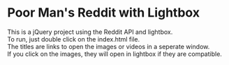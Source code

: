 # Poor Man's Reddit with Lightbox

This is a jQuery project using the Reddit API and lightbox.  
To run, just double click on the index.html file.  
The titles are links to open the images or videos in a seperate window.  
If you click on the images, they will open in lightbox if they are compatible.

